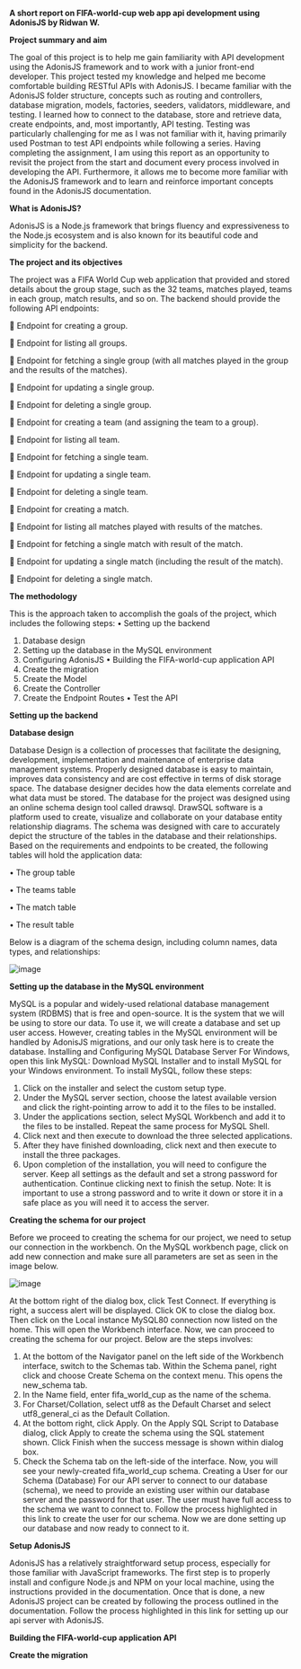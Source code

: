 ﻿**A short report on FIFA-world-cup web app api development using AdonisJS by Ridwan W.**

**Project summary and aim**

The goal of this project is to help me gain familiarity with API development using the AdonisJS framework and to work with a junior front-end developer. This project tested my knowledge and helped me become comfortable building RESTful APIs with AdonisJS. I became familiar with the AdonisJS folder structure, concepts such as routing and controllers, database migration, models, factories, seeders, validators, middleware, and testing. I learned how to connect to the database, store and retrieve data, create endpoints, and, most importantly, API testing. Testing was particularly challenging for me as I was not familiar with it, having primarily used Postman to test API endpoints while following a series.
Having completing the assignment, I am using this report as an opportunity to revisit the project from the start and document every process involved in developing the API. Furthermore, it allows me to become more familiar with the AdonisJS framework and to learn and reinforce important concepts found in the AdonisJS documentation.

**What is AdonisJS?**

AdonisJS is a Node.js framework that brings fluency and expressiveness to the Node.js ecosystem and is also known for its beautiful code and simplicity for the backend.

**The project and its objectives**

The project was a FIFA World Cup web application that provided and stored details about the group stage, such as the 32 teams, matches played, teams in each group, match results, and so on.
The backend should provide the following API endpoints:

	Endpoint for creating a group.

	Endpoint for listing all groups.

	Endpoint for fetching a single group (with all matches played in the group and the results of the matches).

	Endpoint for updating a single group.

	Endpoint for deleting a single group.

	Endpoint for creating a team (and assigning the team to a group).

	Endpoint for listing all team.

	Endpoint for fetching a single team.

	Endpoint for updating a single team.

	Endpoint for deleting a single team.

	Endpoint for creating a match.

	Endpoint for listing all matches played with results of the matches.

	Endpoint for fetching a single match with result of the match.

	Endpoint for updating a single match (including the result of the match).

	Endpoint for deleting a single match.

**The methodology**

This is the approach taken to accomplish the goals of the project, which includes the following steps:
•	Setting up the backend
1.	Database design
2.	Setting up the database in the MySQL environment
3.	Configuring AdonisJS
•	Building the FIFA-world-cup application API
1.	Create the migration
2.	Create the Model
3.	Create the Controller
4.	Create the Endpoint Routes
•	Test the API

**Setting up the backend**

**Database design**

Database Design is a collection of processes that facilitate the designing, development, implementation and maintenance of enterprise data management systems. Properly designed database is easy to maintain, improves data consistency and are cost effective in terms of disk storage space. The database designer decides how the data elements correlate and what data must be stored.
The database for the project was designed using an online schema design tool called drawsql. DrawSQL software is a platform used to create, visualize and collaborate on your database entity relationship diagrams.
The schema was designed with care to accurately depict the structure of the tables in the database and their relationships. Based on the requirements and endpoints to be created, the following tables will hold the application data:

•	The group table

•	The teams table

•	The match table

•	The result table 

Below is a diagram of the schema design, including column names, data types, and relationships:


![image](https://user-images.githubusercontent.com/92832657/212670973-7c0096d8-b34a-4e3e-b509-2731fd2a41b5.png)


**Setting up the database in the MySQL environment**

MySQL is a popular and widely-used relational database management system (RDBMS) that is free and open-source. It is the system that we will be using to store our data. To use it, we will create a database and set up user access. However, creating tables in the MySQL environment will be handled by AdonisJS migrations, and our only task here is to create the database.
Installing and Configuring MySQL Database Server
For Windows, open this link MySQL: Download MySQL Installer  and to install MySQL for your Windows environment. To install MySQL, follow these steps:
1.	Click on the installer and select the custom setup type.
2.	Under the MySQL server section, choose the latest available version and click the right-pointing arrow to add it to the files to be installed.
3.	Under the applications section, select MySQL Workbench and add it to the files to be installed. Repeat the same process for MySQL Shell.
4.	Click next and then execute to download the three selected applications.
5.	After they have finished downloading, click next and then execute to install the three packages.
6.	Upon completion of the installation, you will need to configure the server. Keep all settings as the default and set a strong password for authentication. Continue clicking next to finish the setup.
Note: It is important to use a strong password and to write it down or store it in a safe place as you will need it to access the server.

**Creating the schema for our project**

Before we proceed to creating the schema for our project, we need to setup our connection in the workbench. On the MySQL workbench page, click on add new connection and make sure all parameters are set as seen in the image below.

![image](https://user-images.githubusercontent.com/92832657/212671214-c9bbd0e9-d5f7-40db-ab3d-e4bacad34966.png)

 
At the bottom right of the dialog box, click Test Connect. If everything is right, a success alert will be displayed.
Click OK to close the dialog box. Then click on the Local instance MySQL80 connection now listed on the home. This will open the Workbench interface.
Now, we can proceed to creating the schema for our project. Below are the steps involves:
1.	At the bottom of the Navigator panel on the left side of the Workbench interface, switch to the Schemas tab. Within the Schema panel, right click and choose Create Schema on the context menu. This opens the new_schema tab.
2.	In the Name field, enter fifa_world_cup as the name of the schema.
3.	For Charset/Collation, select utf8 as the Default Charset and select utf8_general_ci as the Default Collation.
4.	At the bottom right, click Apply. On the Apply SQL Script to Database dialog, click Apply to create the schema using the SQL statement shown. Click Finish when the success message is shown within dialog box.
5.	Check the Schema tab on the left-side of the interface. Now, you will see your newly-created fifa_world_cup schema.
Creating a User for our Schema (Database)
For our API server to connect to our database (schema), we need to provide an existing user within our database server and the password for that user. The user must have full access to the schema we want to connect to. Follow the process highlighted in this link to create the user for our schema.
Now we are done setting up our database and now ready to connect to it.

**Setup AdonisJS** 

AdonisJS has a relatively straightforward setup process, especially for those familiar with JavaScript frameworks. The first step is to properly install and configure Node.js and NPM on your local machine, using the instructions provided in the documentation. Once that is done, a new AdonisJS project can be created by following the process outlined in the documentation. Follow the process highlighted in this link for setting up our api server with AdonisJS.

**Building the FIFA-world-cup application API**

**Create the migration**



